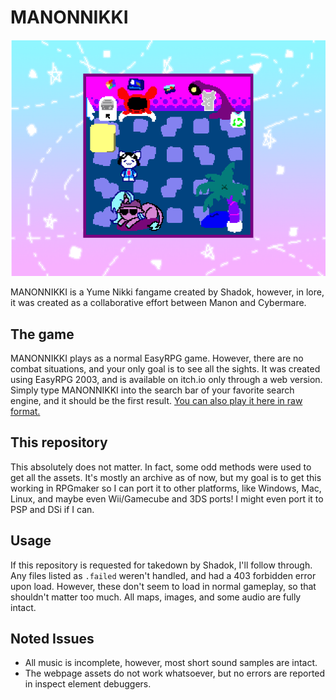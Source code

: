 # MANONNIKKI
![A screenshot of "MANONNIKKI" in it's starting state.](https://raw.githubusercontent.com/SnivySquid65/manonnikki/main/manonnikkiThumb.png)

MANONNIKKI is a Yume Nikki fangame created by Shadok, however, in lore, it was created as a collaborative effort between Manon and Cybermare.

## The game
MANONNIKKI plays as a normal EasyRPG game.  However, there are no combat situations, and your only goal is to see all the sights.
It was created using EasyRPG 2003, and is available on itch.io only through a web version.  Simply type MANONNIKKI into the search bar of your favorite search engine, and it should be the first result.
<a href="https://html-classic.itch.zone/html/5257689/player-js/index.html">You can also play it here in raw format.</a>

## This repository
This absolutely does not matter.  In fact, some odd methods were used to get all the assets.  It's mostly an archive as of now, but my goal is to get this working in RPGmaker so I can port it to other platforms, like Windows, Mac, Linux, and maybe even Wii/Gamecube and 3DS ports!  I might even port it to PSP and DSi if I can.

## Usage
If this repository is requested for takedown by Shadok, I'll follow through.
Any files listed as `.failed` weren't handled, and had a 403 forbidden error upon load.  However, these don't seem to load in normal gameplay, so that shouldn't matter too much.  All maps, images, and some audio are fully intact.

## Noted Issues
- All music is incomplete, however, most short sound samples are intact.
- The webpage assets do not work whatsoever, but no errors are reported in inspect element debuggers.
